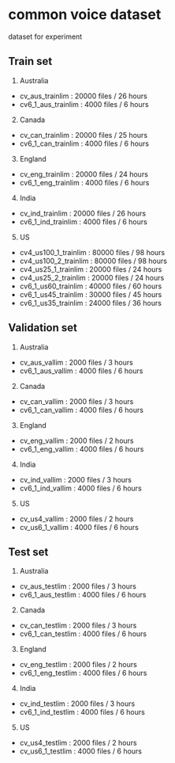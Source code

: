 # common voice dataset
dataset for experiment

## Train set
1. Australia  
- cv_aus_trainlim : 20000 files / 26 hours  
- cv6_1_aus_trainlim : 4000 files / 6 hours  

2. Canada  
- cv_can_trainlim : 20000 files / 25 hours  
- cv6_1_can_trainlim : 4000 files / 6 hours  

3. England  
- cv_eng_trainlim : 20000 files / 24 hours  
- cv6_1_eng_trainlim : 4000 files / 6 hours     

4. India  
- cv_ind_trainlim : 20000 files / 26 hours  
- cv6_1_ind_trainlim : 4000 files / 6 hours  

5. US   
- cv4_us100_1_trainlim : 80000 files / 98 hours  
- cv4_us100_2_trainlim : 80000 files / 98 hours  
- cv4_us25_1_trainlim : 20000 files / 24 hours  
- cv4_us25_2_trainlim : 20000 files / 24 hours  
- cv6_1_us60_trainlim : 40000 files / 60 hours  
- cv6_1_us45_trainlim : 30000 files / 45 hours  
- cv6_1_us35_trainlim : 24000 files / 36 hours  

## Validation set
1. Australia  
- cv_aus_vallim : 2000 files / 3 hours  
- cv6_1_aus_vallim : 4000 files / 6 hours  

2. Canada  
- cv_can_vallim : 2000 files / 3 hours  
- cv6_1_can_vallim : 4000 files / 6 hours  

3. England  
- cv_eng_vallim : 2000 files / 2 hours  
- cv6_1_eng_vallim : 4000 files / 6 hours  

4. India  
- cv_ind_vallim : 2000 files / 3 hours  
- cv6_1_ind_vallim : 4000 files / 6 hours  

5. US  
- cv_us4_vallim : 2000 files / 2 hours  
- cv_us6_1_vallim : 4000 files / 6 hours 

## Test set
1. Australia  
- cv_aus_testlim : 2000 files / 3 hours  
- cv6_1_aus_testlim : 4000 files / 6 hours  

2. Canada  
- cv_can_testlim : 2000 files / 3 hours  
- cv6_1_can_testlim : 4000 files / 6 hours  

3. England  
- cv_eng_testlim : 2000 files / 2 hours  
- cv6_1_eng_testlim : 4000 files / 6 hours  

4. India  
- cv_ind_testlim : 2000 files / 3 hours  
- cv6_1_ind_testlim : 4000 files / 6 hours  

5. US  
- cv_us4_testlim : 2000 files / 2 hours  
- cv_us6_1_testlim : 4000 files / 6 hours 